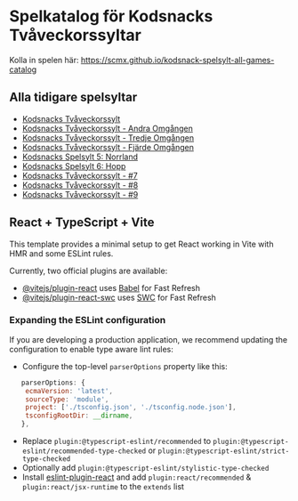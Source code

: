 # Spelkatalog för Kodsnacks Tvåveckorssyltar

Kolla in spelen här: https://scmx.github.io/kodsnack-spelsylt-all-games-catalog

## Alla tidigare spelsyltar

- [Kodsnacks Tvåveckorssylt][spelsylt_01]
- [Kodsnacks Tvåveckorssylt - Andra Omgången][spelsylt_02]
- [Kodsnacks Tvåveckorssylt - Tredje Omgången][spelsylt_03]
- [Kodsnacks Tvåveckorssylt - Fjärde Omgången][spelsylt_04]
- [Kodsnacks Spelsylt 5: Norrland][spelsylt_05]
- [Kodsnacks Spelsylt 6: Hopp][spelsylt_06]
- [Kodsnacks Tvåveckorssylt - #7][spelsylt_07]
- [Kodsnacks Tvåveckorssylt - #8][spelsylt_08]
- [Kodsnacks Tvåveckorssylt - #9][spelsylt_09]

[spelsylt_01]: https://itch.io/jam/kodsnacks-2veckorssylt/results
[spelsylt_02]: https://itch.io/jam/spelsylt/results
[spelsylt_03]: https://itch.io/jam/spelsylt3/results
[spelsylt_04]: https://itch.io/jam/spelsylt4/results
[spelsylt_05]: https://itch.io/jam/spelsylt5/results
[spelsylt_06]: https://itch.io/jam/spelsylt6/results
[spelsylt_07]: https://itch.io/jam/spelsylt7/results
[spelsylt_08]: https://itch.io/jam/spelsylt8/results
[spelsylt_09]: https://itch.io/jam/spelsylt9/results

## React + TypeScript + Vite

This template provides a minimal setup to get React working in Vite with HMR and some ESLint rules.

Currently, two official plugins are available:

- [@vitejs/plugin-react](https://github.com/vitejs/vite-plugin-react/blob/main/packages/plugin-react/README.md) uses [Babel](https://babeljs.io/) for Fast Refresh
- [@vitejs/plugin-react-swc](https://github.com/vitejs/vite-plugin-react-swc) uses [SWC](https://swc.rs/) for Fast Refresh

### Expanding the ESLint configuration

If you are developing a production application, we recommend updating the configuration to enable type aware lint rules:

- Configure the top-level `parserOptions` property like this:

```js
   parserOptions: {
    ecmaVersion: 'latest',
    sourceType: 'module',
    project: ['./tsconfig.json', './tsconfig.node.json'],
    tsconfigRootDir: __dirname,
   },
```

- Replace `plugin:@typescript-eslint/recommended` to `plugin:@typescript-eslint/recommended-type-checked` or `plugin:@typescript-eslint/strict-type-checked`
- Optionally add `plugin:@typescript-eslint/stylistic-type-checked`
- Install [eslint-plugin-react](https://github.com/jsx-eslint/eslint-plugin-react) and add `plugin:react/recommended` & `plugin:react/jsx-runtime` to the `extends` list
